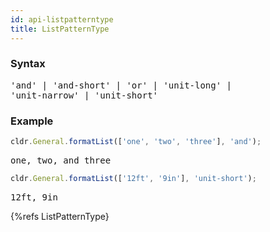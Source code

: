 ```yaml
---
id: api-listpatterntype
title: ListPatternType
---
```


### Syntax

<pre class="syntax">
'and' | 'and-short' | 'or' | 'unit-long' |
'unit-narrow' | 'unit-short'
</pre>

### Example

```typescript
cldr.General.formatList(['one', 'two', 'three'], 'and');
```

<pre class="output">
one, two, and three
</pre>

```typescript
cldr.General.formatList(['12ft', '9in'], 'unit-short');
```

<pre class="output">
12ft, 9in
</pre>


{%refs ListPatternType}
